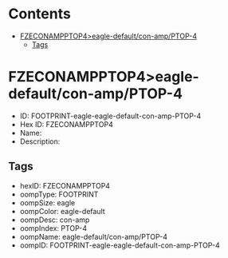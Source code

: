 



Contents
========

* [FZECONAMPPTOP4>eagle-default/con-amp/PTOP-4](#fzeconampptop4eagle-defaultcon-ampptop-4)
	* [Tags](#tags)

# FZECONAMPPTOP4>eagle-default/con-amp/PTOP-4

- ID: FOOTPRINT-eagle-eagle-default-con-amp-PTOP-4
- Hex ID: FZECONAMPPTOP4
- Name: 
- Description: 

## Tags

- hexID: FZECONAMPPTOP4
- oompType: FOOTPRINT
- oompSize: eagle
- oompColor: eagle-default
- oompDesc: con-amp
- oompIndex: PTOP-4
- oompName: eagle-default/con-amp/PTOP-4
- oompID: FOOTPRINT-eagle-eagle-default-con-amp-PTOP-4
